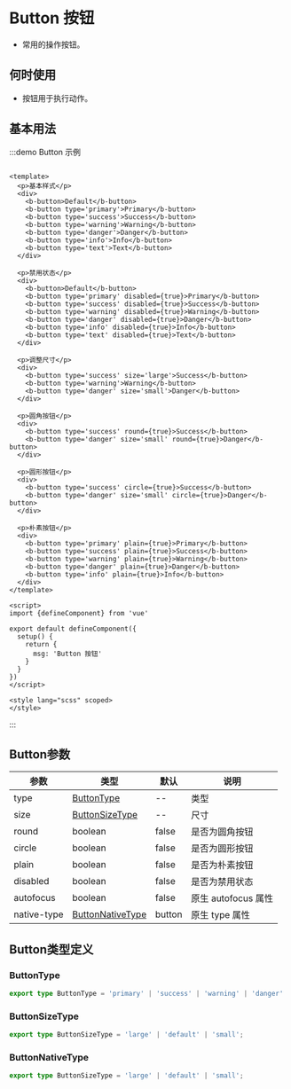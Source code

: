 <!--
 * @Author: ThreeFire1 thricefice@gmail.com
 * @Date: 2023-02-14 13:27:48
 * @LastEditors: ThreeFire1 thricefice@gmail.com
 * @LastEditTime: 2023-02-14 15:38:49
 * @FilePath: \BitBounceFE-UI\packages\bb-ui\docs\components\button\index.md
 * @Description: 这是默认设置,请设置`customMade`, 打开koroFileHeader查看配置 进行设置: https://github.com/OBKoro1/koro1FileHeader/wiki/%E9%85%8D%E7%BD%AE
-->


# Button 按钮

+ 常用的操作按钮。

## 何时使用

+ 按钮用于执行动作。

## 基本用法

:::demo Button 示例

```vue

<template>
  <p>基本样式</p>
  <div>
    <b-button>Default</b-button>
    <b-button type='primary'>Primary</b-button>
    <b-button type='success'>Success</b-button>
    <b-button type='warning'>Warning</b-button>
    <b-button type='danger'>Danger</b-button>
    <b-button type='info'>Info</b-button>
    <b-button type='text'>Text</b-button>
  </div>

  <p>禁用状态</p>
  <div>
    <b-button>Default</b-button>
    <b-button type='primary' disabled={true}>Primary</b-button>
    <b-button type='success' disabled={true}>Success</b-button>
    <b-button type='warning' disabled={true}>Warning</b-button>
    <b-button type='danger' disabled={true}>Danger</b-button>
    <b-button type='info' disabled={true}>Info</b-button>
    <b-button type='text' disabled={true}>Text</b-button>
  </div>

  <p>调整尺寸</p>
  <div>
    <b-button type='success' size='large'>Success</b-button>
    <b-button type='warning'>Warning</b-button>
    <b-button type='danger' size='small'>Danger</b-button>
  </div>

  <p>圆角按钮</p>
  <div>
    <b-button type='success' round={true}>Success</b-button>
    <b-button type='danger' size='small' round={true}>Danger</b-button>
  </div>

  <p>圆形按钮</p>
  <div>
    <b-button type='success' circle={true}>Success</b-button>
    <b-button type='danger' size='small' circle={true}>Danger</b-button>
  </div>

  <p>朴素按钮</p>
  <div>
    <b-button type='primary' plain={true}>Primary</b-button>
    <b-button type='success' plain={true}>Success</b-button>
    <b-button type='warning' plain={true}>Warning</b-button>
    <b-button type='danger' plain={true}>Danger</b-button>
    <b-button type='info' plain={true}>Info</b-button>
  </div>
</template>

<script>
import {defineComponent} from 'vue'

export default defineComponent({
  setup() {
    return {
      msg: 'Button 按钮'
    }
  }
})
</script>

<style lang="scss" scoped>
</style>
```

:::

## Button参数

| 参数 | 类型                                    | 默认 | 说明 |
| ---- |---------------------------------------| ---- | ---- |
| type | [ButtonType](#buttontype)             | -- | 类型 |
| size | [ButtonSizeType](#buttonsizetype)     | -- | 尺寸 |
| round | boolean                               | false | 是否为圆角按钮 |
| circle | boolean                               | false | 是否为圆形按钮 |
| plain | boolean                               | false | 是否为朴素按钮 |
| disabled | boolean                               | false | 是否为禁用状态 |
| autofocus | boolean                               | false | 原生 autofocus 属性 |
| native-type | [ButtonNativeType](#buttonnativetype) | button | 原生 type 属性 |

## Button类型定义

### ButtonType

```ts
export type ButtonType = 'primary' | 'success' | 'warning' | 'danger' | 'info' | 'text';
```

### ButtonSizeType

```ts
export type ButtonSizeType = 'large' | 'default' | 'small';
```

### ButtonNativeType

```ts
export type ButtonSizeType = 'large' | 'default' | 'small';
```

